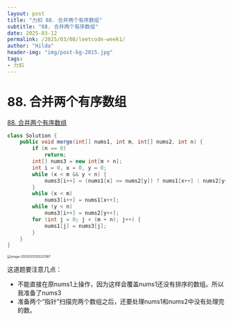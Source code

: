 ```yaml
---
layout: post
title: "力扣 88. 合并两个有序数组"
subtitle: "88. 合并两个有序数组"
date: 2025-03-12
permalink: /2025/03/08/leetcode-week1/
author: "Hilda"
header-img: "img/post-bg-2015.jpg"
tags:
- 力扣
---
```



<script type="text/javascript"
        src="https://cdnjs.cloudflare.com/ajax/libs/mathjax/2.7.5/MathJax.js?config=TeX-AMS-MML_SVG">
</script>

# 88. 合并两个有序数组

[88. 合并两个有序数组](https://leetcode.cn/problems/merge-sorted-array/)

```java
class Solution {
    public void merge(int[] nums1, int m, int[] nums2, int n) {
        if (n == 0)
            return;
        int[] nums3 = new int[m + n];
        int i = 0, x = 0, y = 0;
        while (x < m && y < n) {
            nums3[i++] = (nums1[x] <= nums2[y]) ? nums1[x++] : nums2[y++];
        }
        while (x < m)
            nums3[i++] = nums1[x++];
        while (y < n)
            nums3[i++] = nums2[y++];
        for (int j = 0; j < (m + n); j++) {
            nums1[j] = nums3[j];
        }
    }
}
```

<img src="https://wechat01.oss-cn-hangzhou.aliyuncs.com/img/image-20250312103221387.png" alt="image-20250312103221387" style="zoom:50%;" />

这道题要注意几点：

- 不能直接在原nums1上操作，因为这样会覆盖nums1还没有排序的数组。所以我准备了nums3
- 准备两个“指针”扫描完两个数组之后，还要处理nums1和nums2中没有处理完的数。

